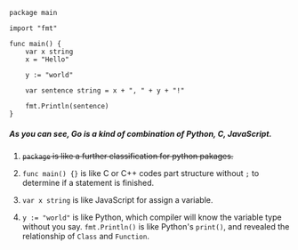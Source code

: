 ```
package main

import "fmt"

func main() {
    var x string
    x = "Hello"
    
    y := "world"
    
    var sentence string = x + ", " + y + "!"
    
    fmt.Println(sentence)
}
```


##### As you can see, Go is a kind of combination of Python, C, JavaScript.

1. ~~`package` is like a further classification for python pakages.~~

2. `func main() {}` is like C or C++ codes part structure without `;` to determine if a statement is finished.

3. `var x string` is like JavaScript for assign a variable.

4. `y := "world"` is like Python, which compiler will know the variable type without you say.
    `fmt.Println()` is like Python's `print()`, and revealed the relationship of `Class` and `Function`.  
